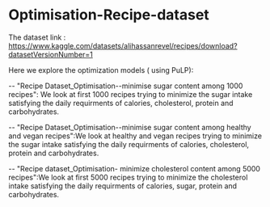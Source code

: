 # Optimisation-Recipe-dataset

The dataset link : https://www.kaggle.com/datasets/alihassanrevel/recipes/download?datasetVersionNumber=1


 Here we explore the optimization models ( using PuLP):
 
 -- "Recipe Dataset_Optimisation--minimise sugar content among 1000 recipes": We look at first 1000 recipes trying to minimize the sugar intake
 satisfying the daily requirments of calories, cholesterol, protein and carbohydrates. 
 
 -- "Recipe Dataset_Optimisation--minimise sugar content among healthy and vegan recipes":We look at healthy and vegan recipes trying to minimize the sugar intake satisfying the daily requirments of calories, cholesterol, protein and carbohydrates. 
 
 -- "Recipe dataset_Optimisation- minimize cholesterol content among 5000 recipes":We look at first 5000 recipes trying to minimize the cholesterol intake satisfying the daily requirments of calories, sugar, protein and carbohydrates. 
